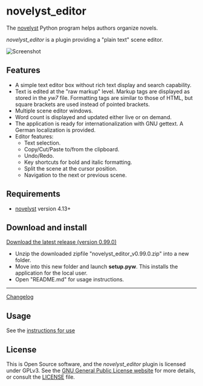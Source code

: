 # novelyst_editor

The [novelyst](https://peter88213.github.io/novelyst/) Python program helps authors organize novels.  

*novelyst_editor* is a plugin providing a "plain text" scene editor. 

![Screenshot](Screenshots/screen01.png)

## Features

- A simple text editor box without rich text display and search capability.
- Text is edited at the "raw markup" level. Markup tags are displayed as stored in the *yw7* file. Formatting tags are similar to those of HTML, but square brackets are used instead of pointed brackets.
- Multiple scene editor windows.
- Word count is displayed and updated either live or on demand.
- The application is ready for internationalization with GNU gettext. A German localization is provided. 
- Editor features:
    - Text selection.
    - Copy/Cut/Paste to/from the clipboard.
    - Undo/Redo.
    - Key shortcuts for bold and italic formatting.
    - Split the scene at the cursor position.
    - Navigation to the next or previous scene.
    
## Requirements

- [novelyst](https://peter88213.github.io/novelyst/) version 4.13+

## Download and install

[Download the latest release (version 0.99.0)](https://github.com/peter88213/novelyst_editor/raw/main/dist/novelyst_editor_v0.99.0.zip)

- Unzip the downloaded zipfile "novelyst_editor_v0.99.0.zip" into a new folder.
- Move into this new folder and launch **setup.pyw**. This installs the application for the local user.
- Open "README.md" for usage instructions.

------------------------------------------------------------------

[Changelog](changelog)

## Usage

See the [instructions for use](usage)

## License

This is Open Source software, and the *novelyst_editor* plugin is licensed under GPLv3. See the
[GNU General Public License website](https://www.gnu.org/licenses/gpl-3.0.en.html) for more
details, or consult the [LICENSE](https://github.com/peter88213/novelyst_editor/blob/main/LICENSE) file.
